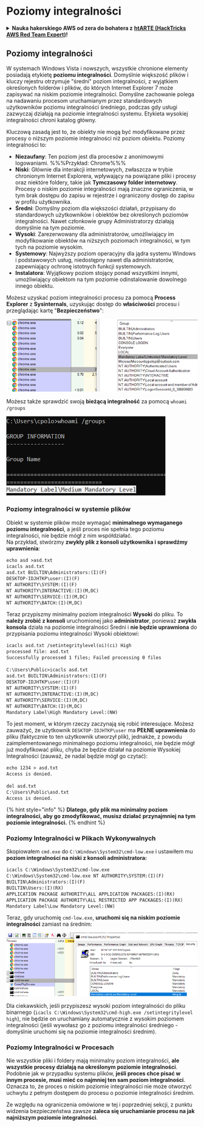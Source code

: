 # Poziomy integralności

<details>

<summary><strong>Nauka hakerskiego AWS od zera do bohatera z</strong> <a href="https://training.hacktricks.xyz/courses/arte"><strong>htARTE (HackTricks AWS Red Team Expert)</strong></a><strong>!</strong></summary>

Inne sposoby wsparcia HackTricks:

* Jeśli chcesz zobaczyć swoją **firmę reklamowaną w HackTricks** lub **pobrać HackTricks w formacie PDF**, sprawdź [**PLANY SUBSKRYPCYJNE**](https://github.com/sponsors/carlospolop)!
* Zdobądź [**oficjalne gadżety PEASS & HackTricks**](https://peass.creator-spring.com)
* Odkryj [**Rodzinę PEASS**](https://opensea.io/collection/the-peass-family), naszą kolekcję ekskluzywnych [**NFT**](https://opensea.io/collection/the-peass-family)
* **Dołącz do** 💬 [**grupy Discord**](https://discord.gg/hRep4RUj7f) lub [**grupy telegramowej**](https://t.me/peass) lub **śledź** nas na **Twitterze** 🐦 [**@carlospolopm**](https://twitter.com/hacktricks\_live)**.**
* **Podziel się swoimi sztuczkami hakerskimi, przesyłając PR-y do** [**HackTricks**](https://github.com/carlospolop/hacktricks) i [**HackTricks Cloud**](https://github.com/carlospolop/hacktricks-cloud) na GitHubie.

</details>

## Poziomy integralności

W systemach Windows Vista i nowszych, wszystkie chronione elementy posiadają etykietę **poziomu integralności**. Domyślnie większość plików i kluczy rejestru otrzymuje "średni" poziom integralności, z wyjątkiem określonych folderów i plików, do których Internet Explorer 7 może zapisywać na niskim poziomie integralności. Domyślne zachowanie polega na nadawaniu procesom uruchamianym przez standardowych użytkowników poziomu integralności średniego, podczas gdy usługi zazwyczaj działają na poziomie integralności systemu. Etykieta wysokiej integralności chroni katalog główny.

Kluczową zasadą jest to, że obiekty nie mogą być modyfikowane przez procesy o niższym poziomie integralności niż poziom obiektu. Poziomy integralności to:

* **Niezaufany**: Ten poziom jest dla procesów z anonimowymi logowaniami. %%%Przykład: Chrome%%%
* **Niski**: Głównie dla interakcji internetowych, zwłaszcza w trybie chronionym Internet Explorera, wpływający na powiązane pliki i procesy oraz niektóre foldery, takie jak **Tymczasowy folder internetowy**. Procesy o niskim poziomie integralności mają znaczne ograniczenia, w tym brak dostępu do zapisu w rejestrze i ograniczony dostęp do zapisu w profilu użytkownika.
* **Średni**: Domyślny poziom dla większości działań, przypisany do standardowych użytkowników i obiektów bez określonych poziomów integralności. Nawet członkowie grupy Administratorzy działają domyślnie na tym poziomie.
* **Wysoki**: Zarezerwowany dla administratorów, umożliwiający im modyfikowanie obiektów na niższych poziomach integralności, w tym tych na poziomie wysokim.
* **Systemowy**: Najwyższy poziom operacyjny dla jądra systemu Windows i podstawowych usług, niedostępny nawet dla administratorów, zapewniający ochronę istotnych funkcji systemowych.
* **Instalatora**: Wyjątkowy poziom stojący ponad wszystkimi innymi, umożliwiający obiektom na tym poziomie odinstalowanie dowolnego innego obiektu.

Możesz uzyskać poziom integralności procesu za pomocą **Process Explorer** z **Sysinternals**, uzyskując dostęp do **właściwości** procesu i przeglądając kartę "**Bezpieczeństwo**":

![](<../../.gitbook/assets/image (821).png>)

Możesz także sprawdzić swoją **bieżącą integralność** za pomocą `whoami /groups`

![](<../../.gitbook/assets/image (322).png>)

### Poziomy integralności w systemie plików

Obiekt w systemie plików może wymagać **minimalnego wymaganego poziomu integralności**, a jeśli proces nie spełnia tego poziomu integralności, nie będzie mógł z nim współdziałać.\
Na przykład, stwórzmy **zwykły plik z konsoli użytkownika i sprawdźmy uprawnienia**:
```
echo asd >asd.txt
icacls asd.txt
asd.txt BUILTIN\Administrators:(I)(F)
DESKTOP-IDJHTKP\user:(I)(F)
NT AUTHORITY\SYSTEM:(I)(F)
NT AUTHORITY\INTERACTIVE:(I)(M,DC)
NT AUTHORITY\SERVICE:(I)(M,DC)
NT AUTHORITY\BATCH:(I)(M,DC)
```
Teraz przypiszmy minimalny poziom integralności **Wysoki** do pliku. To **należy zrobić z konsoli** uruchomionej jako **administrator**, ponieważ **zwykła konsola** działa na poziomie integralności Średni i **nie będzie uprawniona** do przypisania poziomu integralności Wysoki obiektowi:
```
icacls asd.txt /setintegritylevel(oi)(ci) High
processed file: asd.txt
Successfully processed 1 files; Failed processing 0 files

C:\Users\Public>icacls asd.txt
asd.txt BUILTIN\Administrators:(I)(F)
DESKTOP-IDJHTKP\user:(I)(F)
NT AUTHORITY\SYSTEM:(I)(F)
NT AUTHORITY\INTERACTIVE:(I)(M,DC)
NT AUTHORITY\SERVICE:(I)(M,DC)
NT AUTHORITY\BATCH:(I)(M,DC)
Mandatory Label\High Mandatory Level:(NW)
```
To jest moment, w którym rzeczy zaczynają się robić interesujące. Możesz zauważyć, że użytkownik `DESKTOP-IDJHTKP\user` ma **PEŁNE uprawnienia** do pliku (faktycznie to ten użytkownik utworzył plik), jednakże, z powodu zaimplementowanego minimalnego poziomu integralności, nie będzie mógł już modyfikować pliku, chyba że będzie działał na poziomie Wysokiej Integralności (zauważ, że nadal będzie mógł go czytać):
```
echo 1234 > asd.txt
Access is denied.

del asd.txt
C:\Users\Public\asd.txt
Access is denied.
```
{% hint style="info" %}
**Dlatego, gdy plik ma minimalny poziom integralności, aby go zmodyfikować, musisz działać przynajmniej na tym poziomie integralności.**
{% endhint %}

### Poziomy Integralności w Plikach Wykonywalnych

Skopiowałem `cmd.exe` do `C:\Windows\System32\cmd-low.exe` i ustawiłem mu **poziom integralności na niski z konsoli administratora:**
```
icacls C:\Windows\System32\cmd-low.exe
C:\Windows\System32\cmd-low.exe NT AUTHORITY\SYSTEM:(I)(F)
BUILTIN\Administrators:(I)(F)
BUILTIN\Users:(I)(RX)
APPLICATION PACKAGE AUTHORITY\ALL APPLICATION PACKAGES:(I)(RX)
APPLICATION PACKAGE AUTHORITY\ALL RESTRICTED APP PACKAGES:(I)(RX)
Mandatory Label\Low Mandatory Level:(NW)
```
Teraz, gdy uruchomię `cmd-low.exe`, **uruchomi się na niskim poziomie integralności** zamiast na średnim:

![](<../../.gitbook/assets/image (310).png>)

Dla ciekawskich, jeśli przypiszesz wysoki poziom integralności do pliku binarnego (`icacls C:\Windows\System32\cmd-high.exe /setintegritylevel high`), nie będzie on uruchamiany automatycznie z wysokim poziomem integralności (jeśli wywołasz go z poziomu integralności średniego - domyślnie uruchomi się na poziomie integralności średnim).

### Poziomy Integralności w Procesach

Nie wszystkie pliki i foldery mają minimalny poziom integralności, **ale wszystkie procesy działają na określonym poziomie integralności**. Podobnie jak w przypadku systemu plików, **jeśli proces chce pisać w innym procesie, musi mieć co najmniej ten sam poziom integralności**. Oznacza to, że proces o niskim poziomie integralności nie może otworzyć uchwytu z pełnym dostępem do procesu o poziomie integralności średnim.

Ze względu na ograniczenia omówione w tej i poprzedniej sekcji, z punktu widzenia bezpieczeństwa zawsze **zaleca się uruchamianie procesu na jak najniższym poziomie integralności**.

